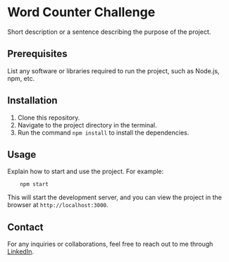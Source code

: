 # Word Counter Challenge

Short description or a sentence describing the purpose of the project.

## Prerequisites

List any software or libraries required to run the project, such as Node.js, npm, etc.

## Installation

1. Clone this repository.
2. Navigate to the project directory in the terminal.
3. Run the command `npm install` to install the dependencies.

## Usage

Explain how to start and use the project. For example:

```
    npm start
```

This will start the development server, and you can view the project in the browser at `http://localhost:3000`.

## Contact

For any inquiries or collaborations, feel free to reach out to me through [LinkedIn](https://www.linkedin.com/in/felps-couto/).
